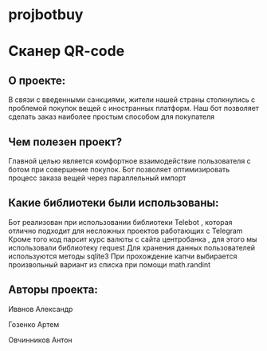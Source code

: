 # projbotbuy
# Сканер QR-code
## О проекте:

В связи с введенными санкциями, жители нашей страны столкнулись с проблемой покупок вещей с иностранных платформ. Наш бот позволяет сделать заказ наиболее простым способом для покупателя



## Чем полезен проект?

Главной целью является комфортное взаимодействие
пользователя с ботом при совершение покупок. Бот
позволяет оптимизировать процесс заказа вещей через
параллельный импорт



## Какие библиотеки были использованы:
Бот реализован при использовании библиотеки
Telebot , которая
отлично подходит для несложных проектов работающих с Telegram
Кроме того код
парсит курс валюты с сайта центробанка , для этого
мы использовали библиотеку request
Для хранения данных пользователей используются методы
sqlite3
При прохождение
капчи выбирается произвольный вариант из
списка при помощи math.randint

## Авторы проекта:

Иввнов Александр 

Гозенко Артем

Овчинников Антон
